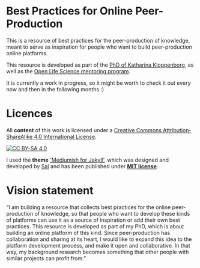 # Best Practices for Online Peer-Production
This is a resource of best practices for the peer-production of knowledge, meant to serve as inspiration for people who want to build peer-production online platforms. 

This resource is developed as part of the [PhD of Katharina Kloppenborg](https://github.com/katoss/phd-project), as well as the [Open Life Science mentoring program](https://openlifesci.org/). 

It is currently a work in progress, so it might be worth to check it out every now and then in the following months :)

# Licences 
All **content** of this work is licensed under a
[Creative Commons Attribution-ShareAlike 4.0 International License][cc-by-sa].

[![CC BY-SA 4.0][cc-by-sa-image]][cc-by-sa]

[cc-by-sa]: http://creativecommons.org/licenses/by-sa/4.0/
[cc-by-sa-image]: https://licensebuttons.net/l/by-sa/4.0/88x31.png

I used the **theme** ['Mediumish for Jekyll'](https://github.com/wowthemesnet/mediumish-theme-jekyll), which was designed and developed by [Sal](https://www.wowthemes.net) and has been published under [**MIT license**](https://github.com/wowthemesnet/mediumish-theme-jekyll/blob/master/LICENSE.txt).

# Vision statement

“I am building a resource that collects best practices for the online peer-production of knowledge, so that people who want to develop these kinds of platforms can use it as a source of inspiration or add their own best practices. This resource is developed as part of my PhD, which is about building an online platform of this kind. Since peer-production has collaboration and sharing at its heart, I would like to expand this idea to the platform development process, and make it open and collaborative. In that way, my background research becomes something that other people with similar projects can profit from.”


